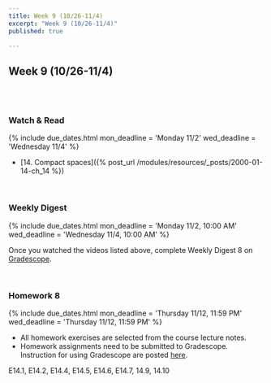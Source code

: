 ```yaml
---
title: Week 9 (10/26-11/4)
excerpt: "Week 9 (10/26-11/4)"
published: true

---
```


## Week 9 (10/26-11/4)

<br/>
<br/>


### Watch & Read

{% include due_dates.html
mon_deadline = 'Monday 11/2'
wed_deadline = 'Wednesday 11/4'
%}



* [14. Compact spaces]({% post_url /modules/resources/_posts/2000-01-14-ch_14 %})

<br/>

### Weekly Digest

{% include due_dates.html
mon_deadline = 'Monday 11/2, 10:00 AM'
wed_deadline = 'Wednesday 11/4, 10:00 AM'
%}

Once you watched the videos listed above, complete Weekly Digest 8 on [Gradescope](https://www.gradescope.com).

<br/>



### Homework 8


{% include due_dates.html
mon_deadline = 'Thursday 11/12, 11:59 PM'
wed_deadline = 'Thursday 11/12, 11:59 PM'
%}

* All homework exercises are selected from the course lecture notes.
* Homework assignments need to be submitted to Gradescope. Instruction for
using Gradescope are posted [here](https://www.ubgradescope.info/).


E14.1, E14.2, E14.4, E14.5, E14.6, E14.7, 14.9, 14.10
